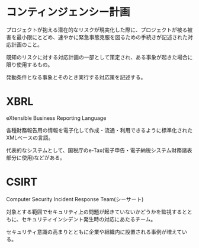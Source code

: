 # コンティンジェンシー計画

プロジェクトが抱える潜在的なリスクが現実化した際に、プロジェクトが被る被害を最小限にとどめ、速やかに緊急事態克服を図るための手続きが記述された対応計画のこと。

既知のリスクに対する対応計画の一部として策定され、ある事象が起きた場合に限り使用するもの。

発動条件となる事象とそのとき実行する対応策を記述する。

# XBRL

eXtensible Business Reporting Language

各種財務報告用の情報を電子化して作成・流通・利用できるように標準化されたXMLベースの言語。

代表的なシステムとして、国税庁のe-Tax(電子申告・電子納税システム財務諸表部分に使用)などがある。

# CSIRT

Computer Security Incident Response Team(シーサート)

対象とする範囲でセキュリティ上の問題が起きていないかどうかを監視するとともに、セキュリティインシデント発生時の対応にあたるチーム。

セキュリティ意識の高まりとともに企業や組織内に設置される事例が増えている。

